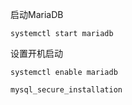启动MariaDB
```
systemctl start mariadb
```
设置开机启动
```
systemctl enable mariadb
```
```
mysql_secure_installation
```

